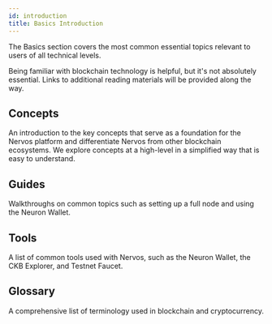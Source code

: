 ```yaml
---
id: introduction
title: Basics Introduction
---
```


The Basics section covers the most common essential topics relevant to users of all technical levels.

Being familiar with blockchain technology is helpful, but it's not absolutely essential. Links to additional reading materials will be provided along the way.

## Concepts

An introduction to the key concepts that serve as a foundation for the Nervos platform and differentiate Nervos from other blockchain ecosystems. We explore concepts at a high-level in a simplified way that is easy to understand.

## Guides

Walkthroughs on common topics such as setting up a full node and using the Neuron Wallet.

## Tools

A list of common tools used with Nervos, such as the Neuron Wallet, the CKB Explorer, and Testnet Faucet.

## Glossary

A comprehensive list of terminology used in blockchain and cryptocurrency.
